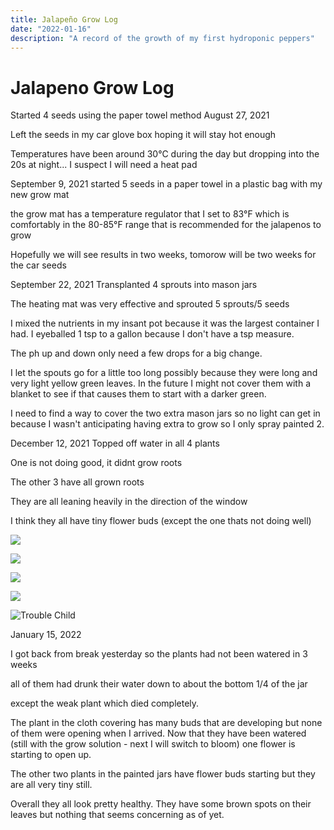 ```yaml
---
title: Jalapeño Grow Log
date: "2022-01-16"
description: "A record of the growth of my first hydroponic peppers"
---
```



# Jalapeno Grow Log

Started 4 seeds using the paper towel method August 27, 2021 

Left the seeds in my car glove box hoping it will stay hot enough

Temperatures have been around 30°C  during the day but dropping into the 20s at night... I suspect I will need a heat pad

September 9, 2021 started 5 seeds in a paper towel in a plastic bag with my new grow mat

the grow mat has a temperature regulator that I set to 83°F which is comfortably in the 80-85°F range that is recommended for the jalapenos to grow

Hopefully we will see results in two weeks, tomorow will be two weeks for the car seeds

September 22, 2021 Transplanted 4 sprouts into mason jars

The heating mat was very effective and sprouted 5 sprouts/5 seeds

I mixed the nutrients in my insant pot because it was the largest container I had. I eyeballed 1 tsp to a gallon because I don't have a tsp measure. 

The ph up and down only need a few drops for a big change. 

I let the spouts go for a little too long possibly because they were long and very light yellow green leaves. In the future I might not cover them with a blanket to see if that causes them to start with a darker green. 

I need to find a way to cover the two extra mason jars so no light can get in because I wasn't anticipating having extra to grow so I only spray painted 2. 

December 12, 2021 Topped off water in all 4 plants

One is not doing good, it didnt grow roots

The other 3 have all grown roots

They are all leaning heavily in the direction of the window

I think they all have tiny flower buds (except the one thats not doing well)

![](01.jpeg)

![](02.jpeg)

![](03.jpeg)

![](04.jpeg)

![Trouble Child](05.jpeg)




January 15, 2022 

I got back from break yesterday so the plants had not been watered in 3 weeks

all of them had drunk their water down to about the bottom 1/4 of the jar

except the weak plant which died completely. 

The plant in the cloth covering has many buds that are developing but none of them were opening when I arrived. Now that they have been watered (still with the grow solution - next I will switch to bloom) one flower is starting to open up. 

The other two plants in the painted jars have flower buds starting but they are all very tiny still. 

Overall they all look pretty healthy. They have some brown spots on their leaves but nothing that seems concerning as of yet.
